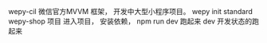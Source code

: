 wepy-cil 微信官方MVVM 框架，  开发中大型小程序项目。 
wepy init standard wepy-shop 项目 
进入项目，   安装依赖，  npm run dev 跑起来
dev  开发状态的跑起来 